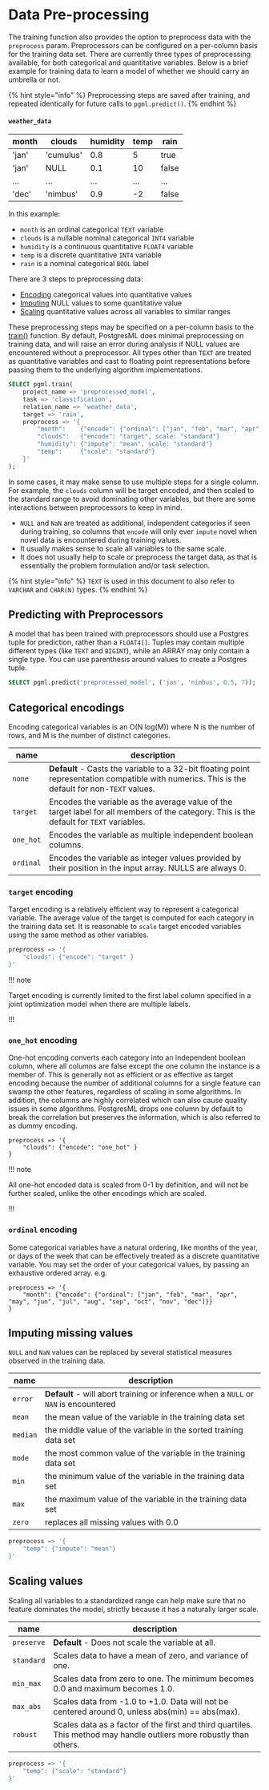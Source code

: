 # Data Pre-processing

The training function also provides the option to preprocess data with the `preprocess` param. Preprocessors can be configured on a per-column basis for the training data set. There are currently three types of preprocessing available, for both categorical and quantitative variables. Below is a brief example for training data to learn a model of whether we should carry an umbrella or not.

{% hint style="info" %}
Preprocessing steps are saved after training, and repeated identically for future calls to `pgml.predict()`.
{% endhint %}

#### `weather_data`

| **month** | **clouds** | **humidity** | **temp** | **rain** |
| --------- | ---------- | ------------ | -------- | -------- |
| 'jan'     | 'cumulus'  | 0.8          | 5        | true     |
| 'jan'     | NULL       | 0.1          | 10       | false    |
| …         | …          | …            | …        | …        |
| 'dec'     | 'nimbus'   | 0.9          | -2       | false    |

In this example:

* `month` is an ordinal categorical `TEXT` variable
* `clouds` is a nullable nominal categorical `INT4` variable
* `humidity` is a continuous quantitative `FLOAT4` variable
* `temp` is a discrete quantitative `INT4` variable
* `rain` is a nominal categorical `BOOL` label

There are 3 steps to preprocessing data:

* [Encoding](../../../../../pgml-dashboard/content/docs/guides/training/preprocessing.md#categorical-encodings) categorical values into quantitative values
* [Imputing](../../../../../pgml-dashboard/content/docs/guides/training/preprocessing.md#imputing-missing-values) NULL values to some quantitative value
* [Scaling](../../../../../pgml-dashboard/content/docs/guides/training/preprocessing.md#scaling-values) quantitative values across all variables to similar ranges

These preprocessing steps may be specified on a per-column basis to the [train()](../../../../../docs/guides/training/overview) function. By default, PostgresML does minimal preprocessing on training data, and will raise an error during analysis if NULL values are encountered without a preprocessor. All types other than `TEXT` are treated as quantitative variables and cast to floating point representations before passing them to the underlying algorithm implementations.

```sql
SELECT pgml.train(
    project_name => 'preprocessed_model', 
    task => 'classification', 
    relation_name => 'weather_data',
    target => 'rain', 
    preprocess => '{
        "month":    {"encode": {"ordinal": ["jan", "feb", "mar", "apr", "may", "jun", "jul", "aug", "sep", "oct", "nov", "dec"]}}
        "clouds":   {"encode": "target", scale: "standard"}
        "humidity": {"impute": "mean", scale: "standard"}
        "temp":     {"scale": "standard"}
    }'
);
```

In some cases, it may make sense to use multiple steps for a single column. For example, the `clouds` column will be target encoded, and then scaled to the standard range to avoid dominating other variables, but there are some interactions between preprocessors to keep in mind.

* `NULL` and `NaN` are treated as additional, independent categories if seen during training, so columns that `encode` will only ever `impute` novel when novel data is encountered during training values.
* It usually makes sense to scale all variables to the same scale.
* It does not usually help to scale or preprocess the target data, as that is essentially the problem formulation and/or task selection.

{% hint style="info" %}
`TEXT` is used in this document to also refer to `VARCHAR` and `CHAR(N)` types.
{% endhint %}

## Predicting with Preprocessors

A model that has been trained with preprocessors should use a Postgres tuple for prediction, rather than a `FLOAT4[]`. Tuples may contain multiple different types (like `TEXT` and `BIGINT`), while an ARRAY may only contain a single type. You can use parenthesis around values to create a Postgres tuple.

```sql
SELECT pgml.predict('preprocessed_model', ('jan', 'nimbus', 0.5, 7));
```

## Categorical encodings

Encoding categorical variables is an O(N log(M)) where N is the number of rows, and M is the number of distinct categories.

| **name**  | **description**                                                                                                                                 |
| --------- | ----------------------------------------------------------------------------------------------------------------------------------------------- |
| `none`    | **Default** - Casts the variable to a 32-bit floating point representation compatible with numerics. This is the default for non-`TEXT` values. |
| `target`  | Encodes the variable as the average value of the target label for all members of the category. This is the default for `TEXT` variables.        |
| `one_hot` | Encodes the variable as multiple independent boolean columns.                                                                                   |
| `ordinal` | Encodes the variable as integer values provided by their position in the input array. NULLS are always 0.                                       |

### `target` encoding

Target encoding is a relatively efficient way to represent a categorical variable. The average value of the target is computed for each category in the training data set. It is reasonable to `scale` target encoded variables using the same method as other variables.

```sql
preprocess => '{
    "clouds": {"encode": "target" }
}'
```

!!! note

Target encoding is currently limited to the first label column specified in a joint optimization model when there are multiple labels.

!!!

### `one_hot` encoding

One-hot encoding converts each category into an independent boolean column, where all columns are false except the one column the instance is a member of. This is generally not as efficient or as effective as target encoding because the number of additional columns for a single feature can swamp the other features, regardless of scaling in some algorithms. In addition, the columns are highly correlated which can also cause quality issues in some algorithms. PostgresML drops one column by default to break the correlation but preserves the information, which is also referred to as dummy encoding.

```
preprocess => '{
    "clouds": {"encode": "one_hot" }
}
```

!!! note

All one-hot encoded data is scaled from 0-1 by definition, and will not be further scaled, unlike the other encodings which are scaled.

!!!

### `ordinal` encoding

Some categorical variables have a natural ordering, like months of the year, or days of the week that can be effectively treated as a discrete quantitative variable. You may set the order of your categorical values, by passing an exhaustive ordered array. e.g.

```
preprocess => '{
    "month": {"encode": {"ordinal": ["jan", "feb", "mar", "apr", "may", "jun", "jul", "aug", "sep", "oct", "nov", "dec"]}}
}
```

## Imputing missing values

`NULL` and `NaN` values can be replaced by several statistical measures observed in the training data.

| **name** | **description**                                                                      |
| -------- | ------------------------------------------------------------------------------------ |
| `error`  | **Default** - will abort training or inference when a `NULL` or `NAN` is encountered |
| `mean`   | the mean value of the variable in the training data set                              |
| `median` | the middle value of the variable in the sorted training data set                     |
| `mode`   | the most common value of the variable in the training data set                       |
| `min`    | the minimum value of the variable in the training data set                           |
| `max`    | the maximum value of the variable in the training data set                           |
| `zero`   | replaces all missing values with 0.0                                                 |

```sql
preprocess => '{
    "temp": {"impute": "mean"}
}'
```

## Scaling values

Scaling all variables to a standardized range can help make sure that no feature dominates the model, strictly because it has a naturally larger scale.

| **name**   | **description**                                                                                                      |
| ---------- | -------------------------------------------------------------------------------------------------------------------- |
| `preserve` | **Default** - Does not scale the variable at all.                                                                    |
| `standard` | Scales data to have a mean of zero, and variance of one.                                                             |
| `min_max`  | Scales data from zero to one. The minimum becomes 0.0 and maximum becomes 1.0.                                       |
| `max_abs`  | Scales data from -1.0 to +1.0. Data will not be centered around 0, unless abs(min) == abs(max).                      |
| `robust`   | Scales data as a factor of the first and third quartiles. This method may handle outliers more robustly than others. |

```sql
preprocess => '{
    "temp": {"scale": "standard"}
}'
```
